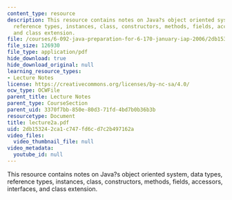 ```yaml
---
content_type: resource
description: This resource contains notes on Java?s object oriented system, data types,
  reference types, instances, class, constructors, methods, fields, accessors, interfaces,
  and class extension.
file: /courses/6-092-java-preparation-for-6-170-january-iap-2006/2db153242ca1c747fd6cd7c2b497162a_lecture2a.pdf
file_size: 126930
file_type: application/pdf
hide_download: true
hide_download_original: null
learning_resource_types:
- Lecture Notes
license: https://creativecommons.org/licenses/by-nc-sa/4.0/
ocw_type: OCWFile
parent_title: Lecture Notes
parent_type: CourseSection
parent_uid: 3370f7bb-850e-80d3-71fd-4bd7b0b36b3b
resourcetype: Document
title: lecture2a.pdf
uid: 2db15324-2ca1-c747-fd6c-d7c2b497162a
video_files:
  video_thumbnail_file: null
video_metadata:
  youtube_id: null
---
```

This resource contains notes on Java?s object oriented system, data types, reference types, instances, class, constructors, methods, fields, accessors, interfaces, and class extension.